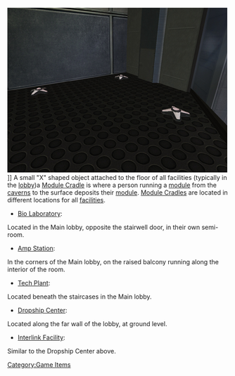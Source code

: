 ![](images/PSScreenShot0309.jpg "fig:PSScreenShot0309.jpg")\]\] A small "X"
shaped object attached to the floor of all facilities (typically in the
[lobby](Main_lobby.md))a [Module
Cradle](Module_Cradle.md) is where a person running a
[module](Modules.md) from the [caverns](Core_Combat.md)
to the surface deposits their [module](Modules.md). [Module
Cradles](Module_Cradle.md) are located in different locations
for all [facilities](Facilities.md).

- [Bio Laboratory](Bio_Laboratory.md):

Located in the Main lobby, opposite the stairwell door, in their own
semi-room.

- [Amp Station](Amp_Station.md):

In the corners of the Main lobby, on the raised balcony running along
the interior of the room.

- [Tech Plant](Tech_Plant.md):

Located beneath the staircases in the Main lobby.

- [Dropship Center](Dropship_Center.md):

Located along the far wall of the lobby, at ground level.

- [Interlink Facility](Interlink.md):

Similar to the Dropship Center above.

[Category:Game Items](Category:Game_Items.md)
